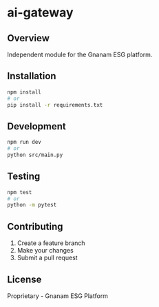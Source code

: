 # ai-gateway

## Overview
Independent module for the Gnanam ESG platform.

## Installation
```bash
npm install
# or
pip install -r requirements.txt
```

## Development
```bash
npm run dev
# or
python src/main.py
```

## Testing
```bash
npm test
# or
python -m pytest
```

## Contributing
1. Create a feature branch
2. Make your changes
3. Submit a pull request

## License
Proprietary - Gnanam ESG Platform
